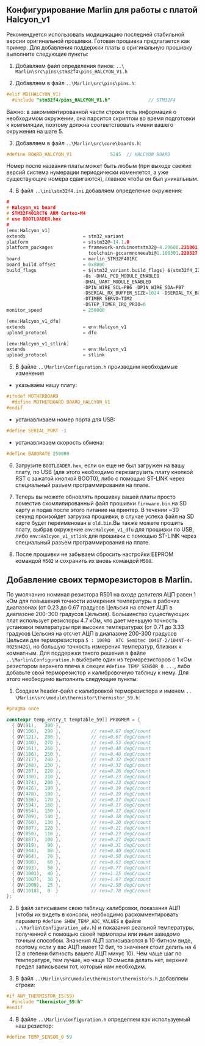 ## Конфигурирование Marlin для работы с платой Halcyon_v1

Рекомендуется использовать модицикацию последней стабильной версии оригинальной прошивки.
Готовая прошивка предлагается как пример. Для добавления поддержки платы
в оригинальную прошивку выполните следующие пункты:

1.	Добавляем файл определения пинов: `..\ Marlin\src\pins\stm32f4\pins_HALCYON_V1.h`

2.	Добавляем в файл `..\Marlin\src\pins\pins.h`:

```C
#elif MB(HALCYON_V1)
  #include "stm32f4/pins_HALCYON_V1.h"              // STM32F4                              env:Halcyon_v1 env:Halcyon_v1_dfu env:Halcyon_v1_stlink
```

Важно: в закомментированной части строки есть информация о необходимом окружении, она парсится скриптом во время подготовки 
к компиляции, поэтому должна соответствовать имени вашего окружения на шаге 5.

3.	Добавляем в файл `..\Marlin\src\core\boards.h`:

```C
#define BOARD_HALCYON_V1              5245  // HALCYON BOARD
```

Номер после названия платы может быть любым (при выходе свежих версий система нумерации периодически изменяется, а уже 
существующие номера сдвигаются), главное чтобы он был уникальным.

4.	В файл `..\ini\stm32f4.ini` добавляем определение окружения:

```C
#
# Halcyon_v1 board
# STM32F401RCT6 ARM Cortex-M4
# use BOOTLOADER.hex
#
[env:Halcyon_v1]
extends                     = stm32_variant
platform                    = ststm32@~14.1.0
platform_packages           = framework-arduinoststm32@~4.20600.231001
                              toolchain-gccarmnoneeabi@1.100301.220327
board                       = marlin_STM32F401RC
board_build.offset          = 0x8000
build_flags                 = ${stm32_variant.build_flags} ${stm32f4_I2C1.build_flags}
                            -Os -DHAL_PCD_MODULE_ENABLED
                            -DHAL_UART_MODULE_ENABLED
                            -DPIN_WIRE_SCL=PB6 -DPIN_WIRE_SDA=PB7
                            -DSERIAL_RX_BUFFER_SIZE=1024 -DSERIAL_TX_BUFFER_SIZE=1024
                            -DTIMER_SERVO=TIM2
                            -DSTEP_TIMER_IRQ_PRIO=0
monitor_speed               = 250000

[env:Halcyon_v1_dfu]
extends                     = env:Halcyon_v1
upload_protocol             = dfu

[env:Halcyon_v1_stlink]
extends                     = env:Halcyon_v1
upload_protocol             = stlink
```

5.	В файлe `..\Marlin\Configuration.h` производим необходимые изменения 

- указываем нашу плату:
```C
#ifndef MOTHERBOARD
  #define MOTHERBOARD BOARD_HALCYON_V1
#endif
```
- устанавливаем номер порта для USB:
```C
#define SERIAL_PORT -1
```
- устанавливаем скорость обмена:
```C
#define BAUDRATE 250000
```

6.  Загрузите `BOOTLOADER.hex`, если он еще не был загружен на вашу плату, по USB (для этого необходимо перезагрузить плату 
кнопкой RST с зажатой кнопкой BOOT0), либо с помощью ST-LINK через специальный разъем программирования на плате.

7.	Теперь вы можете обновлять прошивку вашей платы просто поместив скомлилированный файл прошивки `firmware.bin` на SD карту
и подав после этого питание на принтер. В течении ~30 секунд произойдет загрузка прошивки, в случае успеха файл на SD карте
будет переименован в `old.bin`.Вы также можете прошить плату, выбрав окружение `env:Halcyon_v1_dfu` для прошивки по USB, 
либо `env:Halcyon_v1_stlink` для прошивки с помощью ST-LINK через специальный разъем программирования на плате.

8. После прошивки не забываем сбросить настройки EEPROM командой `M502` и сохранить их вновь командой `M500`.

## Добавление своих терморезисторов в Marlin.

По умолчанию номинал резистора R501 на входе делителя АЦП равен 1 кОм для повышения точности измерения
температуры в рабочих диапазонах (от 0.23 до 0.67 градусов Цельсия на отсчет АЦП в диапазоне 200-300 градусов Цельсия). 
Большинство существующих плат использует резисторы 4.7 кОм, что дает меньшую точность
установки температуры при высоких температурах (от 0.71 до 3.33 градусов Цельсия на отсчет АЦП в диапазоне 200-300 градусов Цельсия
для терморезистора `5 : 100kΩ  ATC Semitec 104GT-2/104NT-4-R025H42G`), но большую точность измерения температур, близких к комнатным. Для поддержки
такого решения в файле `..\Marlin\Configuration.h` выберите один из терморезисторов с 1 кОм резистором верхнего плеча
в секции `#define TEMP_SENSOR_0 ...`, либо добавьте свой терморезистор и калибровочную таблицу к нему.
Для этого необходимо выполнить следующие пункты:

1.	Создаем header-файл с калибровкой терморезистора и именем `.. \Marlin\src\module\thermistor\thermistor_59.h`:

```C
#pragma once

constexpr temp_entry_t temptable_59[] PROGMEM = {
  { OV(91),   300 },
  { OV(106),  290 },           // res=0.67 degC/count
  { OV(121),  280 },           // res=0.67 degC/count
  { OV(140),  270 },           // res=0.53 degC/count
  { OV(161),  260 },           // res=0.48 degC/count
  { OV(186),  250 },           // res=0.40 degC/count
  { OV(217),  240 },           // res=0.32 degC/count
  { OV(248),  230 },           // res=0.32 degC/count
  { OV(287),  220 },           // res=0.26 degC/count
  { OV(330),  210 },           // res=0.23 degC/count
  { OV(374),  200 },           // res=0.23 degC/count
  { OV(426),  190 },           // res=0.19 degC/count
  { OV(478),  180 },           // res=0.19 degC/count
  { OV(536),  170 },           // res=0.17 degC/count
  { OV(594),  160 },           // res=0.17 degC/count
  { OV(654),  150 },           // res=0.17 degC/count
  { OV(709),  140 },           // res=0.18 degC/count
  { OV(760),  130 },           // res=0.20 degC/count
  { OV(807),  120 },           // res=0.21 degC/count
  { OV(850),  110 },           // res=0.23 degC/count
  { OV(887),  100 },           // res=0.27 degC/count
  { OV(919),   90 },           // res=0.31 degC/count
  { OV(944),   80 },           // res=0.40 degC/count
  { OV(964),   70 },           // res=0.50 degC/count
  { OV(980),   60 },           // res=0.63 degC/count
  { OV(993),   50 },           // res=0.77 degC/count
  { OV(1001),  40 },           // res=1.25 degC/count
  { OV(1007),  30 },           // res=1.67 degC/count
  { OV(1009),  25 },           // res=2.50 degC/count
  { OV(1018),  0  }            // res=2.78 degC/count
};
```

2.	В файл записываем свою таблицу калибровки, показания АЦП (чтобы их видеть в консоли, необходимо раскомментировать 
параметр `#define SHOW_TEMP_ADC_VALUES` в файле `..\Marlin\Configuration_adv.h`) и показания реальной температуры, полученной 
с помощью своей термопары или иным заведомо точным способом. Значения АЦП записываются в 10-битном виде, поэтому если у вас 
АЦП имеет 12 бит, то значения стоит делить на 4 (2 в степени битность вашего АЦП минус 10). Чем чаще шаг по температуре, 
тем лучше, но чаще 10 смысла делать нет, верхний предел записываем тот, который нам необходим.

3.	В файл `..\Marlin\src\module\thermistor\thermistors.h` добавляем строки:

```C
#if ANY_THERMISTOR_IS(59)
  #include "thermistor_59.h"
#endif
```

4.	В файле `..\Marlin\Configuration.h` определяем как используемый наш резистор:

```C
#define TEMP_SENSOR_0 59
```


